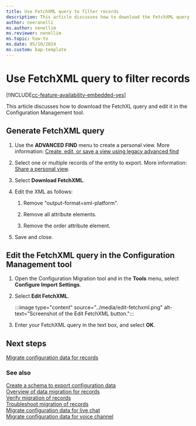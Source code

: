 ```yaml
---
title: Use FetchXML query to filter records
description: This article discusses how to download the FetchXML query and edit it in the configuration management tool.
author: neeranelli
ms.author: nenellim
ms.reviewer: nenellim
ms.topic: how-to
ms.date: 05/10/2024
ms.custom: bap-template
---
```


# Use FetchXML query to filter records

[!INCLUDE[cc-feature-availability-embedded-yes](../../includes/cc-feature-availability-embedded-yes.md)]

This article discusses how to download the FetchXL query and edit it in the Configuration Management tool.

## Generate FetchXML query

1. Use the **ADVANCED FIND** menu to create a personal view. More information: [Create, edit, or save a view using legacy advanced find](/power-apps/user/advanced-find#create-edit-or-save-a-view-using-legacy-advanced-find)

1. Select one or multiple records of the entity to export. More information: [Share a personal view](/power-apps/user/advanced-find#share-a-personal-view). 

1. Select **Download FetchXML**.

1. Edit the XML as follows:

   1. Remove "output-format=xml-platform".

   2. Remove all attribute elements.

   3. Remove the order attribute element.

1. Save and close.

## Edit the FetchXML query in the Configuration Management tool

1. Open the Configuration Migration tool and in the **Tools** menu, select **Configure Import Settings**.

1. Select **Edit FetchXML**. 
   
   :::image type="content" source="../media/edit-fetchxml.png" alt-text="Screenshot of the Edit FetchXML button.":::

1. Enter your FetchXML query in the text box, and select **OK**.


## Next steps

[Migrate configuration data for records](migrate-config-data-for-records.md)  

### See also

[Create a schema to export configuration data](/power-platform/admin/create-schema-export-configuration-data)  
[Overview of data migration for records](migrate-config-data-for-records-overview.md)  
[Verify migration of records](migrate-config-data-verify.md)  
[Troubleshoot migration of records](migrate-config-data-troubleshoot.md)  
[Migrate configuration data for live chat](migrate-config-data-for-live-chat.md)  
[Migrate configuration data for voice channel](migrate-config-data-for-voice-channel.md)   
